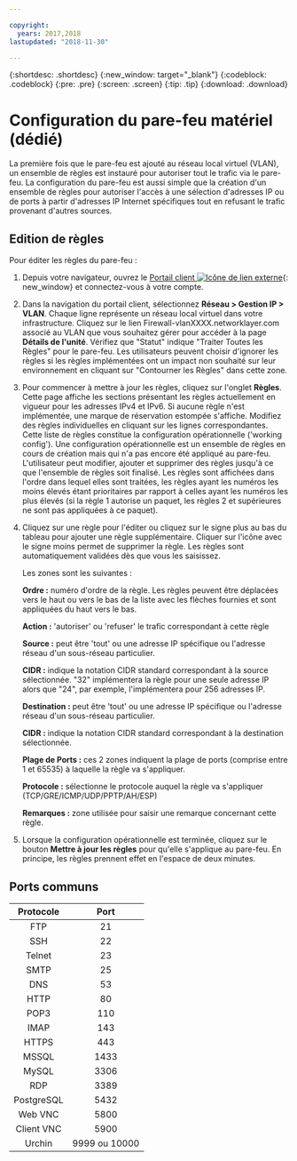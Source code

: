 ```yaml
---

copyright:
  years: 2017,2018
lastupdated: "2018-11-30"

---
```


{:shortdesc: .shortdesc}
{:new_window: target="_blank"}
{:codeblock: .codeblock}
{:pre: .pre}
{:screen: .screen}
{:tip: .tip}
{:download: .download}

# Configuration du pare-feu matériel (dédié)

La première fois que le pare-feu est ajouté au réseau local virtuel (VLAN), un ensemble de règles est instauré pour autoriser tout le trafic via le pare-feu. La configuration du pare-feu est aussi simple que la création d'un ensemble de règles pour autoriser l'accès à une sélection d'adresses IP ou de ports à partir d'adresses IP Internet spécifiques tout en refusant le trafic provenant d'autres sources.

## Edition de règles

Pour éditer les règles du pare-feu :

1. Depuis votre navigateur, ouvrez le [Portail client ![Icône de lien externe](../../icons/launch-glyph.svg "Icône de lien externe")](https://control.softlayer.com/){: new_window} et connectez-vous à votre compte.
2. Dans la navigation du portail client, sélectionnez **Réseau > Gestion IP > VLAN**. Chaque ligne représente un réseau local virtuel dans votre infrastructure.  Cliquez sur le lien Firewall-vlanXXXX.networklayer.com associé au VLAN que vous souhaitez gérer pour accéder à la page **Détails de l'unité**. Vérifiez que "Statut" indique "Traiter Toutes les Règles" pour le pare-feu.  Les utilisateurs peuvent choisir d'ignorer les règles si les règles implémentées ont un impact non souhaité sur leur environnement en cliquant sur "Contourner les Règles" dans cette zone.
3. Pour commencer à mettre à jour les règles, cliquez sur l'onglet **Règles**. Cette page affiche les sections présentant les règles actuellement en vigueur pour les adresses IPv4 et IPv6.  Si aucune règle n'est implémentée, une marque de réservation estompée s'affiche.  Modifiez des règles individuelles en cliquant sur les lignes correspondantes.  Cette liste de règles constitue la configuration opérationnelle ('working config'). Une configuration opérationnelle est un ensemble de règles en cours de création mais qui n'a pas encore été appliqué au pare-feu. L'utilisateur peut modifier, ajouter et supprimer des règles jusqu'à ce que l'ensemble de règles soit finalisé.  Les règles sont affichées dans l'ordre dans lequel elles sont traitées, les règles ayant les numéros les moins élevés étant prioritaires par rapport à celles ayant les numéros les plus élevés (si la règle 1 autorise un paquet, les règles 2 et supérieures ne sont pas appliquées à ce paquet).
4. Cliquez sur une règle pour l'éditer ou cliquez sur le signe plus au bas du tableau pour ajouter une règle supplémentaire. Cliquer sur l'icône avec le signe moins permet de supprimer la règle. Les règles sont automatiquement validées dès que vous les saisissez.

    Les zones sont les suivantes :

    **Ordre :** numéro d'ordre de la règle. Les règles peuvent être déplacées vers le haut ou vers le bas de la liste avec les flèches fournies et sont appliquées du haut vers le bas.

    **Action :** 'autoriser' ou 'refuser' le trafic correspondant à cette règle

    **Source :** peut être 'tout' ou une adresse IP spécifique ou l'adresse réseau d'un sous-réseau particulier.

    **CIDR :** indique la notation CIDR standard correspondant à la source sélectionnée.  "32" implémentera la règle pour une seule adresse IP alors que "24", par exemple, l'implémentera pour 256 adresses IP.

    **Destination :** peut être 'tout' ou une adresse IP spécifique ou l'adresse réseau d'un sous-réseau particulier.

    **CIDR :** indique la notation CIDR standard correspondant à la destination sélectionnée.

    **Plage de Ports :** ces 2 zones indiquent la plage de ports (comprise entre 1 et 65535) à laquelle la règle va s'appliquer.

    **Protocole :** sélectionne le protocole auquel la règle va s'appliquer (TCP/GRE/ICMP/UDP/PPTP/AH/ESP)

    **Remarques :** zone utilisée pour saisir une remarque concernant cette règle.
    
5. Lorsque la configuration opérationnelle est terminée, cliquez sur le bouton **Mettre à jour les règles** pour qu'elle s'applique au pare-feu. En principe, les règles prennent effet en l'espace de deux minutes.

## Ports communs

| Protocole | Port |
| :-----: | :-----: |
| FTP | 21 |
| SSH | 22 |
| Telnet | 23 |
| SMTP | 25 |
| DNS | 53 |
| HTTP | 80 |
| POP3 | 110 |
| IMAP | 143 |
| HTTPS | 443 |
| MSSQL | 1433 |
| MySQL | 3306 |
| RDP | 3389 |
| PostgreSQL | 5432 |
| Web VNC | 5800 |
| Client VNC | 5900 |
| Urchin | 9999 ou 10000 ||
